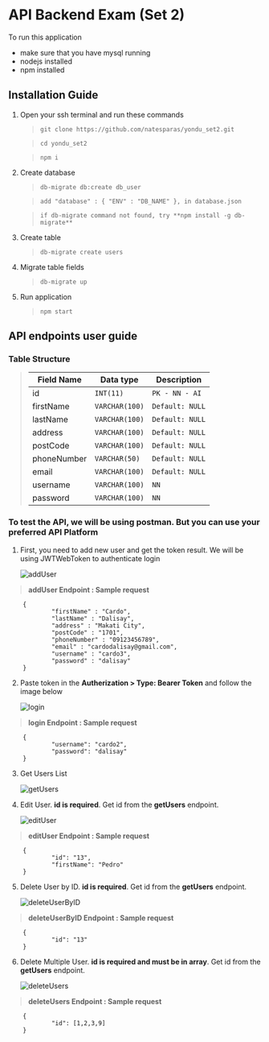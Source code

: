 # API Backend Exam (Set 2)

To run this application
- make sure that you have mysql running
- nodejs installed
- npm installed

## Installation Guide
1. Open your ssh terminal and run these commands
   > `git clone https://github.com/natesparas/yondu_set2.git`

   > `cd yondu_set2`

   > `npm i`

2. Create database
   > `db-migrate db:create db_user`

   > `add "database" : { "ENV" : "DB_NAME" }, in database.json`

   > `if db-migrate command not found, try **npm install -g db-migrate**`

3. Create table
   > `db-migrate create users`

4. Migrate table fields
   > `db-migrate up`

5. Run application
   > `npm start`



## API endpoints user guide

### Table Structure
   > |Field Name      |Data type                      |Description                  |
   > |----------------|-------------------------------|-----------------------------|
   > |id              |`INT(11)`                      |`PK - NN - AI`               |
   > |firstName       |`VARCHAR(100)`                 |`Default: NULL`              |
   > |lastName        |`VARCHAR(100)`                 |`Default: NULL`              |
   > |address         |`VARCHAR(100)`                 |`Default: NULL`              |
   > |postCode        |`VARCHAR(100)`                 |`Default: NULL`              |
   > |phoneNumber     |`VARCHAR(50)`                  |`Default: NULL`              |
   > |email           |`VARCHAR(100)`                 |`Default: NULL`              |
   > |username        |`VARCHAR(100)`                 |`NN`                         |
   > |password        |`VARCHAR(100)`                 |`NN`                         |

### To test the API, we will be using postman. But you can use your preferred API Platform

1. First, you need to add new user and get the token result. We will be using JWTWebToken to authenticate login

   ![addUser](img/addUser.png)
> **addUser Endpoint : Sample request**

        {
                "firstName" : "Cardo",
                "lastName" : "Dalisay",
                "address" : "Makati City",
                "postCode" : "1701",
                "phoneNumber" : "09123456789",
                "email" : "cardodalisay@gmail.com",
                "username" : "cardo3",
                "password" : "dalisay"
        }

2. Paste token in the **Autherization > Type: Bearer Token** and follow the image below

   ![login](img/login.png)
> **login Endpoint : Sample request**

        {
                "username": "cardo2",
                "password": "dalisay"
        }
        
3. Get Users List
   
   ![getUsers](img/getUsers.png)

4. Edit User. **id is required**. Get id from the **getUsers** endpoint.
   
   ![editUser](img/editUser.png)
> **editUser Endpoint : Sample request**

        {
                "id": "13",
                "firstName": "Pedro"
        }

5. Delete User by ID. **id is required**. Get id from the **getUsers** endpoint.

   ![deleteUserByID](img/deleteUserByID.png)
> **deleteUserByID Endpoint : Sample request**

        {
                "id": "13"
        }

6. Delete Multiple User. **id is required and must be in array**. Get id from the **getUsers** endpoint.

   ![deleteUsers](img/deleteUsers.png)
> **deleteUsers Endpoint : Sample request**
> 
        {
                "id": [1,2,3,9]
        }